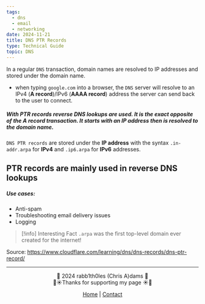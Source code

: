 ```yaml
---
tags:
  - dns
  - email
  - networking
date: 2024-11-21
title: DNS PTR Records
type: Technical Guide
topic: DNS
---
```

In a regular `DNS` transaction, domain names are resolved to IP addresses and stored under the domain name.
* when typing `google.com` into a browser, the `DNS` server will resolve to an IPv4 (**A record**)/IPv6 (**AAAA record**) address the server can send back to the user to connect.

##### With PTR records **reverse DNS lookups** are used. It is the exact opposite of the **A record** transaction. It starts with an **IP address** then is resolved to the **domain** name. 

`DNS PTR records` are stored under the **IP address** with the syntax `.in-addr.arpa` for **IPv4** and `.ip6.arpa` for **IPv6** addresses.

## PTR records are mainly used in **reverse DNS lookups**

##### Use cases:
* Anti-spam
* Troubleshooting email delivery issues
* Logging


> [!info] Interesting Fact
> `.arpa` was the first top-level domain ever created for the internet!


Source: https://www.cloudflare.com/learning/dns/dns-records/dns-ptr-record/

---
<div style="text-align: center;">
	<div class="gradient-text">👾 2024 rabb1th0les (Chris A)dams 👾</div> 
	🌴☀Thanks for supporting my page ☀🌴
	<nav>
		<ul style="list-style: none; padding: 0;">
			<div style="text-align: center;">
				<li><a href="index.html">Home</a> | <a href="Contact.html">Contact</a></li>
			</div>
		</ul>
	</nav>	
</div>